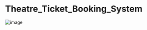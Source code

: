 # Theatre_Ticket_Booking_System

![image](https://github.com/PrathmeshChalke/Theatre_Ticket_Booking_System/assets/122964800/1d8ceda6-b4c5-414a-897a-7c966daa9cc3)
